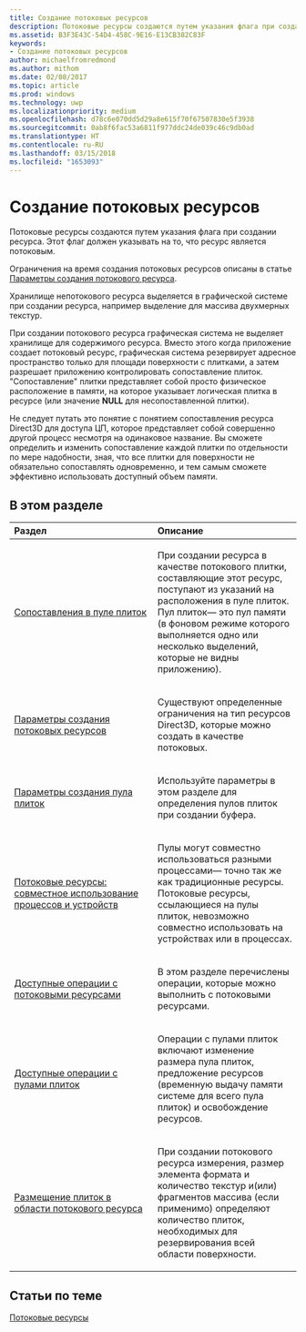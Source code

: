 ```yaml
---
title: Создание потоковых ресурсов
description: Потоковые ресурсы создаются путем указания флага при создании ресурса. Этот флаг должен указывать на то, что ресурс является потоковым.
ms.assetid: B3F3E43C-54D4-458C-9E16-E13CB382C83F
keywords:
- Создание потоковых ресурсов
author: michaelfromredmond
ms.author: mithom
ms.date: 02/08/2017
ms.topic: article
ms.prod: windows
ms.technology: uwp
ms.localizationpriority: medium
ms.openlocfilehash: d78c6e070dd5d29a8e615f70f67507830e5f3938
ms.sourcegitcommit: 0ab8f6fac53a6811f977ddc24de039c46c9db0ad
ms.translationtype: HT
ms.contentlocale: ru-RU
ms.lasthandoff: 03/15/2018
ms.locfileid: "1653093"
---
```

# <a name="creating-streaming-resources"></a>Создание потоковых ресурсов


Потоковые ресурсы создаются путем указания флага при создании ресурса. Этот флаг должен указывать на то, что ресурс является потоковым.

Ограничения на время создания потоковых ресурсов описаны в статье [Параметры создания потокового ресурса](streaming-resource-creation-parameters.md).

Хранилище непотокового ресурса выделяется в графической системе при создании ресурса, например выделение для массива двухмерных текстур.

При создании потокового ресурса графическая система не выделяет хранилище для содержимого ресурса. Вместо этого когда приложение создает потоковый ресурс, графическая система резервирует адресное пространство только для площади поверхности с плитками, а затем разрешает приложению контролировать сопоставление плиток. "Сопоставление" плитки представляет собой просто физическое расположение в памяти, на которое указывает логическая плитка в ресурсе (или значение **NULL** для несопоставленной плитки).

Не следует путать это понятие с понятием сопоставления ресурса Direct3D для доступа ЦП, которое представляет собой совершенно другой процесс несмотря на одинаковое название. Вы сможете определить и изменить сопоставление каждой плитки по отдельности по мере надобности, зная, что все плитки для поверхности не обязательно сопоставлять одновременно, и тем самым сможете эффективно использовать доступный объем памяти.

## <a name="span-idin-this-sectionspanin-this-section"></a><span id="in-this-section"></span>В этом разделе


<table>
<colgroup>
<col width="50%" />
<col width="50%" />
</colgroup>
<thead>
<tr class="header">
<th align="left">Раздел</th>
<th align="left">Описание</th>
</tr>
</thead>
<tbody>
<tr class="odd">
<td align="left"><p><a href="mappings-are-into-a-tile-pool.md">Сопоставления в пуле плиток</a></p></td>
<td align="left"><p>При создании ресурса в качестве потокового плитки, составляющие этот ресурс, поступают из указаний на расположения в пуле плиток. Пул плиток— это пул памяти (в фоновом режиме которого выполняется одно или несколько выделений, которые не видны приложению).</p></td>
</tr>
<tr class="even">
<td align="left"><p><a href="streaming-resource-creation-parameters.md">Параметры создания потоковых ресурсов</a></p></td>
<td align="left"><p>Существуют определенные ограничения на тип ресурсов Direct3D, которые можно создать в качестве потоковых.</p></td>
</tr>
<tr class="odd">
<td align="left"><p><a href="tile-pool-creation-parameters.md">Параметры создания пула плиток</a></p></td>
<td align="left"><p>Используйте параметры в этом разделе для определения пулов плиток при создании буфера.</p></td>
</tr>
<tr class="even">
<td align="left"><p><a href="streaming-resource-cross-process-and-device-sharing.md">Потоковые ресурсы: совместное использование процессов и устройств</a></p></td>
<td align="left"><p>Пулы могут совместно использоваться разными процессами— точно так же как традиционные ресурсы. Потоковые ресурсы, ссылающиеся на пулы плиток, невозможно совместно использовать на устройствах или в процессах.</p></td>
</tr>
<tr class="odd">
<td align="left"><p><a href="operations-available-on-streaming-resources.md">Доступные операции с потоковыми ресурсами</a></p></td>
<td align="left"><p>В этом разделе перечислены операции, которые можно выполнить с потоковыми ресурсами.</p></td>
</tr>
<tr class="even">
<td align="left"><p><a href="operations-available-on-tile-pools.md">Доступные операции с пулами плиток</a></p></td>
<td align="left"><p>Операции с пулами плиток включают изменение размера пула плиток, предложение ресурсов (временную выдачу памяти системе для всего пула плиток) и освобождение ресурсов.</p></td>
</tr>
<tr class="odd">
<td align="left"><p><a href="how-a-streaming-resource-s-area-is-tiled.md">Размещение плиток в области потокового ресурса</a></p></td>
<td align="left"><p>При создании потокового ресурса измерения, размер элемента формата и количество текстур и(или) фрагментов массива (если применимо) определяют количество плиток, необходимых для резервирования всей области поверхности.</p></td>
</tr>
</tbody>
</table>

 

## <a name="span-idrelated-topicsspanrelated-topics"></a><span id="related-topics"></span>Статьи по теме


[Потоковые ресурсы](streaming-resources.md)

 

 




